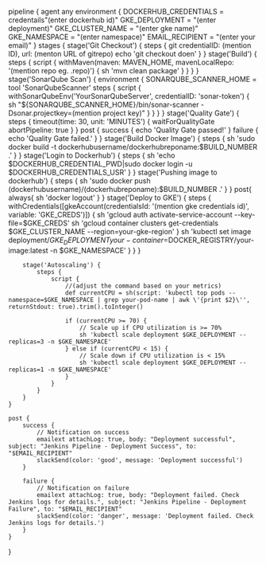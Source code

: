 pipeline {
    agent any
    environment {
        DOCKERHUB_CREDENTIALS = credentails"(enter dockerhub id)"
        GKE_DEPLOYMENT = "(enter deployment)"
        GKE_CLUSTER_NAME = "(enter gke name)"
        GKE_NAMESPACE = "(enter namespace)"
        EMAIL_RECIPIENT = "(enter your email)"
    }
    stages {
        stage('Git Checkout') {
            steps {
                git credentialID: (mention ID), url: (menton URL of gitrepo)
                echo 'git checkout doen'
            }
        }
        stage('Build') {
            steps {
                script {
                    withMaven(maven: MAVEN_HOME, mavenLocalRepo: '(mention repo eg. .repo)') {
                        sh 'mvn clean package'
                   }
                }
            }
        }
        stage('SonarQube Scan') {
        environment {
        SONARQUBE_SCANNER_HOME = tool 'SonarQubeScanner'
            steps {
                script {
                    withSonarQubeEnv('YourSonarQubeServer', credentialID: 'sonar-token') {
                        sh "${SONARQUBE_SCANNER_HOME}/bin/sonar-scanner -Dsonar.projectkey=(mention project key)"
                    }
                }
            }
        }
        stage('Quality Gate') {
            steps {
                timeout(time: 30, unit: 'MINUTES') {
                waitForQualityGate abortPipeline: true
                }
        }
    post {
        success {
            echo 'Quality Gate passed!'
        }
        failure {
            echo 'Quality Gate failed.'
        }
    }
        stage('Build Docker Image') {
            steps {
                    sh 'sudo docker build -t dockerhubusername/dockerhubreponame:$BUILD_NUMBER .'
            }
        }
         stage('Login to Dockerhub') {
            steps {
                    sh 'echo $DOCKERHUB_CREDENTIAL_PWD|sudo docker login -u $DOCKERHUB_CREDENTIALS_USR'
            }
        }
         stage('Pushing image to dockerhub') {
            steps {
                    sh 'sudo docker push (dockerhubusername)/(dockerhubreponame):$BUILD_NUMBER .'
            }
        }
         post{
            always{
                    sh 'docker logout'
                  }
        }
        stage('Deploy to GKE') {
            steps {
                    withCredentials([gkeAccount(credentialsId: '(mention gke credentials id)', variable: 'GKE_CREDS')]) {
                        sh 'gcloud auth activate-service-account --key-file=$GKE_CREDS'
                        sh 'gcloud container clusters get-credentials $GKE_CLUSTER_NAME --region=your-gke-region'
                    }
                    sh 'kubectl set image deployment/$GKE_DEPLOYMENT your-container=$DOCKER_REGISTRY/your-image:latest -n $GKE_NAMESPACE'
                }
            }
        }

        stage('Autoscaling') {
            steps {
                script {
                    //(adjust the command based on your metrics)
                    def currentCPU = sh(script: 'kubectl top pods --namespace=$GKE_NAMESPACE | grep your-pod-name | awk \'{print $2}\'', returnStdout: true).trim().toInteger()

                    if (currentCPU >= 70) {
                        // Scale up if CPU utilization is >= 70%
                        sh 'kubectl scale deployment $GKE_DEPLOYMENT --replicas=3 -n $GKE_NAMESPACE'
                    } else if (currentCPU < 15) {
                        // Scale down if CPU utilization is < 15%
                        sh 'kubectl scale deployment $GKE_DEPLOYMENT --replicas=1 -n $GKE_NAMESPACE'
                    }
                }
            }
        }
    }

    post {
        success {
            // Notification on success
            emailext attachLog: true, body: "Deployment successful", subject: "Jenkins Pipeline - Deployment Success", to: "$EMAIL_RECIPIENT"
            slackSend(color: 'good', message: 'Deployment successful')
        }

        failure {
            // Notification on failure
            emailext attachLog: true, body: "Deployment failed. Check Jenkins logs for details.", subject: "Jenkins Pipeline - Deployment Failure", to: "$EMAIL_RECIPIENT"
            slackSend(color: 'danger', message: 'Deployment failed. Check Jenkins logs for details.')
        }
    }
}